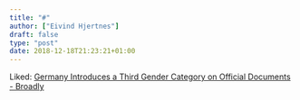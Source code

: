 ```yaml
---
title: "#"
author: ["Eivind Hjertnes"]
draft: false
type: "post"
date: 2018-12-18T21:23:21+01:00
---
```


Liked:
[Germany
Introduces a Third Gender Category on Official Documents - Broadly](https://broadly.vice.com/en%5Fus/article/59vq78/germany-introduces-a-third-gender-category-on-official-documents)
